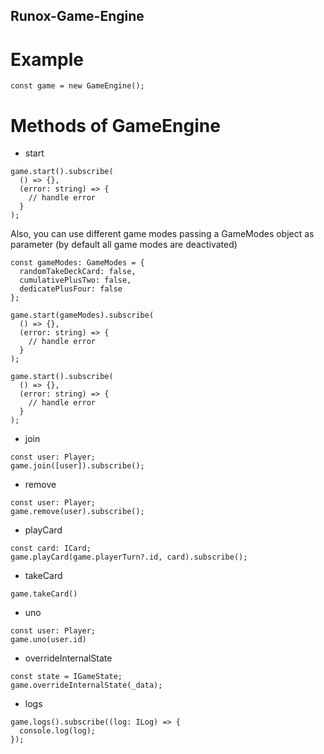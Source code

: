 ## Runox-Game-Engine

# Example

```[typescript]
const game = new GameEngine();
```

# Methods of GameEngine

- start

```[typescript]
game.start().subscribe(
  () => {},
  (error: string) => {
    // handle error
  }
);
```

Also, you can use different game modes passing a GameModes object as parameter (by default all game modes are deactivated)

```[typescript]
const gameModes: GameModes = {
  randomTakeDeckCard: false,
  cumulativePlusTwo: false,
  dedicatePlusFour: false
};

game.start(gameModes).subscribe(
  () => {},
  (error: string) => {
    // handle error
  }
);
```

```[typescript]
game.start().subscribe(
  () => {},
  (error: string) => {
    // handle error
  }
);
```

- join

```[typescript]
const user: Player;
game.join([user]).subscribe();
```

- remove

```[typescript]
const user: Player;
game.remove(user).subscribe();
```

- playCard

```[typescript]
const card: ICard;
game.playCard(game.playerTurn?.id, card).subscribe();
```

- takeCard

```[typescript]
game.takeCard()
```

- uno

```[typescript]
const user: Player;
game.uno(user.id)
```

- overrideInternalState

```[typescript]
const state = IGameState;
game.overrideInternalState(_data);
```

- logs

```[typescript]
game.logs().subscribe((log: ILog) => {
  console.log(log);
});
```
